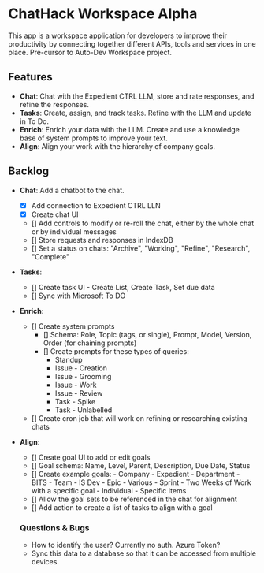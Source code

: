 # ChatHack Workspace Alpha

This app is a workspace application for developers to improve their productivity by connecting together different APIs, tools and services in one place.  Pre-cursor to Auto-Dev Workspace project.

## Features
- **Chat**: Chat with the Expedient CTRL LLM, store and rate responses, and refine the responses.
- **Tasks**: Create, assign, and track tasks.  Refine with the LLM and update in To Do.
- **Enrich**: Enrich your data with the LLM.  Create and use a knowledge base of system prompts to improve your text.
- **Align**: Align your work with the hierarchy of company goals.

## Backlog
- **Chat**: Add a chatbot to the chat.
  - [x] Add connection to Expedient CTRL LLN
  - [x] Create chat UI
  - [] Add controls to modify or re-roll the chat, either by the whole chat or by individual messages
  - [] Store requests and responses in IndexDB
  - [] Set a status on chats: "Archive", "Working", "Refine", "Research", "Complete"
- **Tasks**:
  - [] Create task UI - Create List, Create Task, Set due data
  - [] Sync with Microsoft To DO
- **Enrich**:
  - [] Create system prompts
    - [] Schema: Role, Topic (tags, or single), Prompt, Model, Version, Order (for chaining prompts)
    - [] Create prompts for these types of queries:  
        - Standup
        - Issue - Creation
        - Issue - Grooming
        - Issue - Work
        - Issue - Review
        - Task - Spike
        - Task - Unlabelled
  - [] Create cron job that will work on refining or researching existing chats
- **Align**:
  - [] Create goal UI to add or edit goals
  - [] Goal schema: Name, Level, Parent, Description, Due Date, Status
  - [] Create example goals:
        - Company - Expedient
        - Department - BITS
        - Team - IS Dev
        - Epic - Various
        - Sprint - Two Weeks of Work with a specific goal
        - Individual - Specific Items
  - [] Allow the goal sets to be referenced in the chat for alignment
  - [] Add action to create a list of tasks to align with a goal

  ### Questions & Bugs
  - How to identify the user? Currently no auth.  Azure Token?
  - Sync this data to a database so that it can be accessed from multiple devices.